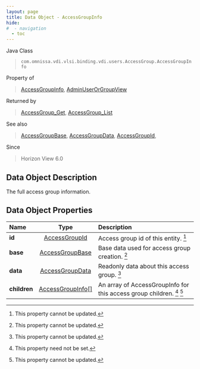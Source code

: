 ```yaml
---
layout: page
title: Data Object - AccessGroupInfo
hide:
#  - navigation
  - toc
---
```






Java Class
> `com.omnissa.vdi.vlsi.binding.vdi.users.AccessGroup.AccessGroupInfo`

Property of
> [AccessGroupInfo](vdi.users.AccessGroup.AccessGroupInfo.md#field_detail), [AdminUserOrGroupView](vdi.users.AdminUserOrGroup.AdminUserOrGroupView.md#field_detail)

Returned by
> [AccessGroup_Get](vdi.users.AccessGroup.md#get), [AccessGroup_List](vdi.users.AccessGroup.md#list)

See also
> [AccessGroupBase](vdi.users.AccessGroup.AccessGroupBase.md), [AccessGroupData](vdi.users.AccessGroup.AccessGroupData.md), [AccessGroupId](vdi.entity.AccessGroupId.md),

Since
> Horizon View 6.0


## Data Object Description

The full access group information.

## Data Object Properties

 Name | Type | Description
:---|:---:|:---
**id**| [AccessGroupId](vdi.entity.AccessGroupId.md)|  Access group id of this entity. [^2]
**base**| [AccessGroupBase](vdi.users.AccessGroup.AccessGroupBase.md)|  Base data used for access group creation. [^2]
**data**| [AccessGroupData](vdi.users.AccessGroup.AccessGroupData.md)|  Readonly data about this access group. [^2]
**children**| [AccessGroupInfo[]](vdi.users.AccessGroup.AccessGroupInfo.md)|  An array of AccessGroupInfo for this access group children. [^1] [^2]


 


[^1]: This property need not be set.
[^2]: This property cannot be updated.